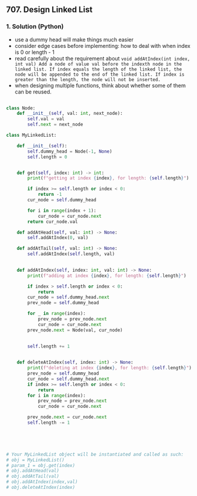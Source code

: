 ## 707. Design Linked List

### 1. Solution (Python)
- use a dummy head will make things much easier
- consider edge cases before implementing: how to deal with when index is 0 or length - 1
- read carefully about the requirement about `void addAtIndex(int index, int val) Add a node of value val before the indexth node in the linked list. If index equals the length of the linked list, the node will be appended to the end of the linked list. If index is greater than the length, the node will not be inserted.` 
- when designing multiple functions, think about whether some of them can be reused. 

```Python
        
class Node:
    def __init__(self, val: int, next_node):
        self.val = val
        self.next = next_node

class MyLinkedList:

    def __init__(self):
        self.dummy_head = Node(-1, None)
        self.length = 0


    def get(self, index: int) -> int:
        print(f"getting at index {index}, for length: {self.length}")

        if index >= self.length or index < 0:
            return -1
        cur_node = self.dummy_head

        for i in range(index + 1):
            cur_node = cur_node.next
        return cur_node.val

    def addAtHead(self, val: int) -> None:
        self.addAtIndex(0, val)

    def addAtTail(self, val: int) -> None:
        self.addAtIndex(self.length, val)

        
    def addAtIndex(self, index: int, val: int) -> None:
        print(f"adding at index {index}, for length: {self.length}")

        if index > self.length or index < 0:
            return
        cur_node = self.dummy_head.next
        prev_node = self.dummy_head

        for _ in range(index):
            prev_node = prev_node.next
            cur_node = cur_node.next
        prev_node.next = Node(val, cur_node)

        
        self.length += 1
        

    def deleteAtIndex(self, index: int) -> None:
        print(f"deleting at index {index}, for length: {self.length}")
        prev_node = self.dummy_head
        cur_node = self.dummy_head.next
        if index >= self.length or index < 0:
            return
        for i in range(index):
            prev_node = prev_node.next
            cur_node = cur_node.next

        prev_node.next = cur_node.next
        self.length -= 1


        


# Your MyLinkedList object will be instantiated and called as such:
# obj = MyLinkedList()
# param_1 = obj.get(index)
# obj.addAtHead(val)
# obj.addAtTail(val)
# obj.addAtIndex(index,val)
# obj.deleteAtIndex(index)
```